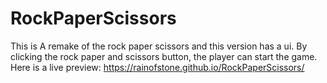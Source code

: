 # RockPaperScissors
This is A remake of the rock paper scissors and this version has a ui. By clicking the rock paper and scissors button, the player can start the game. Here is a live preview: https://rainofstone.github.io/RockPaperScissors/
